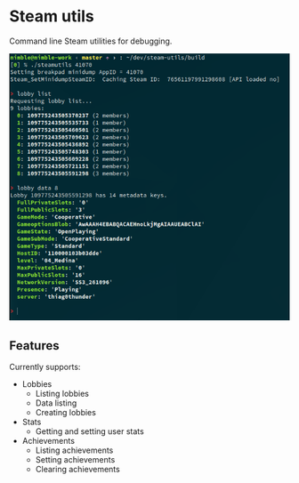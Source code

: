 # Steam utils

Command line Steam utilities for debugging.

![](screenshot.png)

## Features

Currently supports:

* Lobbies
  * Listing lobbies
  * Data listing
  * Creating lobbies
* Stats
  * Getting and setting user stats
* Achievements
  * Listing achievements
  * Setting achievements
  * Clearing achievements
